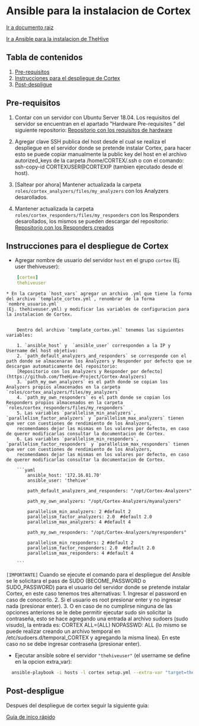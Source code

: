 # Ansible para la instalacion de Cortex

[Ir a documento raiz](https://gitlab.unc.edu.ar/csirt/csirt-docs/tree/master#csirt-docs)

[Ir a Ansible para la instalacion de TheHive](https://gitlab.unc.edu.ar/csirt/thehive-cortex-ansible/tree/master/thehive-ansible#ansible-para-la-instalacion-de-thehive)

## Tabla de contenidos

1. [Pre-requisitos](#pre-requisitos)
2. [Instrucciones para el despliegue de Cortex](#instrucciones-para-el-despliegue-de-cortex)
3. [Post-despligue](#post-despligue)



## Pre-requisitos

1. Contar con un servidor con Ubuntu Server 18.04. Los requisitos del servidor se encuentran en el apartado "Hardware Pre-requisites
" del siguiente repositorio:  [Repositorio con los requisitos de hardware](https://github.com/TheHive-Project/TheHiveDocs)

2. Agregar clave SSH publica del host desde el cual se realiza el despliegue en el servidor donde se pretende instalar Cortex, para hacer esto se puede copiar manualmente la public key del host en el archivo autorized_keys de la carpeta /home/CORTEX/.ssh o con el comando: ssh-copy-id CORTEXUSER@CORTEXIP (tambien ejecutado desde el host).

3. [Saltear por ahora] Mantener actualizada la carpeta `roles/cortex_analyzers/files/my_analyzers` con los Analyzers desarollados.

3. Mantener actualizada la carpeta `roles/cortex_responders/files/my_responders` con los Responders desarollados, los mismos se pueden descargar del repositorio:  
[Repositorio con los Responders creados](https://gitlab.unc.edu.ar/csirt/thehive-cortex-responders)



## Instrucciones para el despliegue de Cortex


*  Agregar nombre de usuario del servidor `host` en el grupo `cortex` (Ej. user thehiveuser):

```yaml
    [cortex]
    thehiveuser
```
    

    * En la carpeta `host_vars` agregar un archivo .yml que tiene la forma del archivo `template_cortex.yml`, renombrar de la forma `nombre_usuario.yml`
    (Ej. thehiveuser.yml) y modificar las variables de configuracion para la instalacion de Cortex.


        Dentro del archivo `template_cortex.yml` tenemos las siguientes variables:  
        
        1. `ansible_host` y  `ansible_user` corresponden a la IP y Username del host objetivo:
        2. `path_default_analyzers_and_responders` se corresponde con el path donde se almacenaran los Analyzers y Responder por defecto que se descargan automaticamente del repositorio: 
        [Repositorio con los Analyzers y Responder por defecto](https://github.com/TheHive-Project/Cortex-Analyzers)
        3. `path_my_own_analyzers` es el path donde se copian los Analyzers propios almacenados en la carpeta `roles/cortex_analyzers/files/my_analyzers`
        4. `path_my_own_responders` es el path donde se copian los Responders propios almacenados en la carpeta `roles/cortex_responders/files/my_responders`
        5. Las variables `parallelism_min_analyzers`, `parallelism_factor_analyzers` y `parallelism_max_analyzers` tienen que ver con cuestiones de rendimiento de los Analyzers, 
        recomendamos dejar las mismas en los valores por defecto, en caso de querer modificarlas consultar la documentacion de Cortex. 
        6. Las variables `parallelism_min_responders`, `parallelism_factor_responders` y `parallelism_max_responders` tienen que ver con cuestiones de rendimiento de los Analyzers, 
        recomendamos dejar las mismas en los valores por defecto, en caso de querer modificarlas consultar la documentacion de Cortex. 

        ```yaml
            ansible_host: '172.16.81.70'
            ansible_user: 'thehive'
            
            path_default_analyzers_and_responders: "/opt/Cortex-Analyzers"

            path_my_own_analyzers: "/opt/Cortex-Analyzers/myanalyzers"
            
            parallelism_min_analyzers: 2 #default 2
            parallelism_factor_analyzers: 2.0  #default 2.0
            parallelism_max_analyzers: 4 #default 4
            
            path_my_own_responders: "/opt/Cortex-Analyzers/myresponders"
            
            parallelism_min_responders: 2 #default 2
            parallelism_factor_responders: 2.0  #default 2.0
            parallelism_max_responders: 4 #default 4

        ```
    
`[IMPORTANTE]` Cuando se ejecute el comando para el despliegue del Ansible se le solicitara el pass de SUDO (BECOME_PASSWORD o SUDO_PASSWORD) para el usuario del servidor donde se pretende instalar Cortex, en este caso tenemos tres alternativas:
    1. Ingresar el password en caso de conocerlo.
    2. Si el usuario es root presionar enter y no ingresar nada (presionar enter).
    3. O en caso de no cumplirse ninguna de las opciones anteriores se le debe permitir ejecutar sudo sin solicitar la contraseña, esto se hace agregando una entrada al archivo sudoers (sudo visudo), la entrada es: CORTEX ALL=(ALL) NOPASSWD: ALL (lo mismo se puede realizar creando un archivo temporal en /etc/sudoers.d/temporal_CORTEX y agregando la misma linea). En este caso no se debe ingresar contraseña (presionar enter). 


*   Ejecutar ansible sobre el servidor `"thehiveuser"` (el username se define en la opcion extra_var):

```bash
  ansible-playbook -i hosts -l cortex setup.yml --extra-var "target=thehiveuser" --ask-become-pass
```


## Post-despligue
Despues del despliegue de cortex seguir la siguiente guia:

[Guía de inico rápido](https://gitlab.unc.edu.ar/csirt/csirt-docs/blob/master/gestion-de-incidentes/incidentes-install-guide.md#gu%C3%ADa-de-inicio-r%C3%A1pido)




